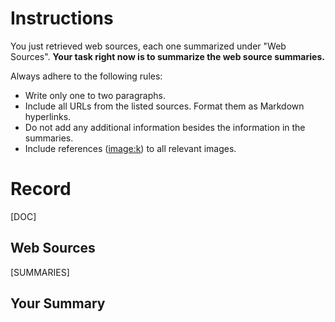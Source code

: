 # Instructions
You just retrieved web sources, each one summarized under "Web Sources". **Your task right now is to summarize the web source summaries.**

Always adhere to the following rules:
* Write only one to two paragraphs.
* Include all URLs from the listed sources. Format them as Markdown hyperlinks.
* Do not add any additional information besides the information in the summaries.
* Include references (<image:k>) to all relevant images.

# Record
[DOC]

## Web Sources
[SUMMARIES]

## Your Summary
